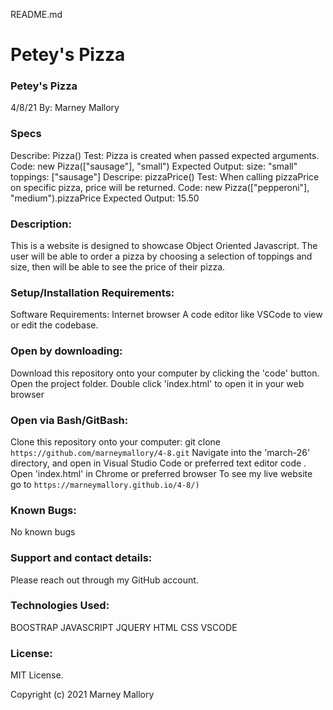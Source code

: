 README.md

# Petey's Pizza

### Petey's Pizza
4/8/21
By: Marney Mallory

### Specs
Describe: Pizza()
Test: Pizza is created when passed expected   arguments.
Code: new Pizza(["sausage"], "small")
Expected Output:
                size: "small"
                toppings: ["sausage"]
Descripe: pizzaPrice()
Test: When calling pizzaPrice on specific pizza, price will be returned. 
Code: new Pizza(["pepperoni"], "medium").pizzaPrice
Expected Output: 15.50



### Description:
This is a website is designed to showcase Object Oriented Javascript. The user will be able to order a pizza by choosing a selection of toppings and size, then will be able to see the price of their pizza. 

### Setup/Installation Requirements:
Software Requirements: Internet browser
A code editor like VSCode to view or edit the codebase.

### Open by downloading:
Download this repository onto your computer by clicking the 'code' button.
Open the project folder.
Double click 'index.html' to open it in your web browser

### Open via Bash/GitBash:
Clone this repository onto your computer: git clone `https://github.com/marneymallory/4-8.git`
Navigate into the 'march-26' directory, and open in Visual Studio Code or preferred text editor code .
Open 'index.html' in Chrome or preferred browser
To see my live website go to `https://marneymallory.github.io/4-8/)`

### Known Bugs:
No known bugs

### Support and contact details:
Please reach out through my GitHub account.

### Technologies Used:
BOOSTRAP
JAVASCRIPT
JQUERY
HTML
CSS
VSCODE

### License:
MIT License.

Copyright (c) 2021 Marney Mallory